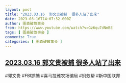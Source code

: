 ```yaml
---
layout: post
title: "2023.03.16  郭文贵被捕  很多人站了出来"
date: 2023-03-16T14:07:52.000Z
author: 图森破故事会
from: https://www.youtube.com/watch?v=Gz6qu7dNnBE
tags: [ 图森破故事会 ]
comments: True
categories: [ 图森破故事会 ]
---
```

<!--1678975672000-->
[2023.03.16  郭文贵被捕  很多人站了出来](https://www.youtube.com/watch?v=Gz6qu7dNnBE)
------

<div>
#郭文贵  #FBI抓捕  #喜马拉雅农场骗局  #蚂蚁帮 #新中国联邦
</div>
